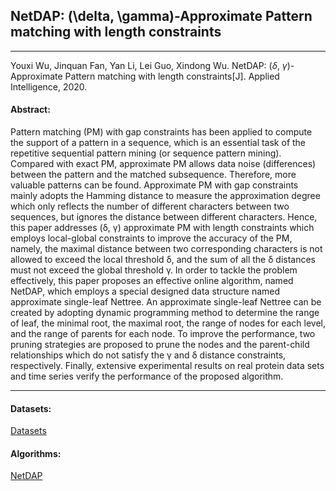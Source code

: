## NetDAP: (\delta, \gamma)-Approximate Pattern matching with length constraints
***

Youxi Wu, Jinquan Fan, Yan Li, Lei Guo, Xindong Wu. NetDAP: ($\delta$, $\gamma$)-Approximate Pattern matching with length constraints[J]. Applied Intelligence, 2020.

#### Abstract:

Pattern matching (PM) with gap constraints has been applied to compute the support of a pattern in a sequence, which is an essential task of the repetitive sequential pattern mining (or sequence pattern mining). Compared with exact PM, approximate PM allows data noise (differences) between the pattern and the matched subsequence. Therefore, more valuable patterns can be found. Approximate PM with gap constraints mainly adopts the Hamming distance to measure the approximation degree which only reflects the number of different characters between two sequences, but ignores the distance between different characters. Hence, this paper addresses (δ, γ) approximate PM with length constraints which employs local-global constraints to improve the accuracy of the PM, namely, the maximal distance between two corresponding characters is not allowed to exceed the local threshold δ, and the sum of all the δ distances must not exceed the global threshold γ. In order to tackle the problem effectively, this paper proposes an effective online algorithm, named NetDAP, which employs a special designed data structure named approximate single-leaf Nettree. An approximate single-leaf Nettree can be created by adopting dynamic programming method to determine the range of leaf, the minimal root, the maximal root, the range of nodes for each level, and the range of parents for each node. To improve the performance, two pruning strategies are proposed to prune the nodes and the parent-child relationships which do not satisfy the γ and δ distance constraints, respectively. Finally, extensive experimental results on real protein data sets and time series verify the performance of the proposed algorithm.

---

#### Datasets:
[Datasets](https://github.com/wuc567/Pattern-Matching/tree/master/NetDAP/dataset)

#### Algorithms:

[NetDAP](https://github.com/wuc567/Pattern-Matching/tree/master/NetDAP/code)
